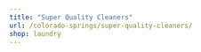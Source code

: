```yaml
---
title: "Super Quality Cleaners"
url: /colorado-springs/super-quality-cleaners/
shop: laundry
---
```

